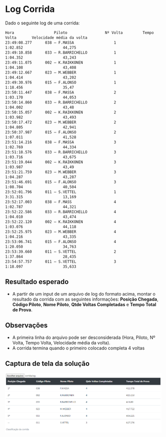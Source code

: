 # Log Corrida

Dado o seguinte log de uma corrida:

```text
Hora                  Piloto                 Nº Volta         Tempo Volta       Velocidade média da volta
23:49:08.277      038 – F.MASSA                  1             1:02.852                  44,275
23:49:10.858      033 – R.BARRICHELLO            1             1:04.352                  43,243
23:49:11.075      002 – K.RAIKKONEN              1             1:04.108                  43,408
23:49:12.667      023 – M.WEBBER                 1             1:04.414                  43,202
23:49:30.976      015 – F.ALONSO                 1             1:18.456                  35,47
23:50:11.447      038 – F.MASSA                  2             1:03.170                  44,053
23:50:14.860      033 – R.BARRICHELLO            2             1:04.002                  43,48
23:50:15.057      002 – K.RAIKKONEN              2             1:03.982                  43,493
23:50:17.472      023 – M.WEBBER                 2             1:04.805                  42,941
23:50:37.987      015 – F.ALONSO                 2             1:07.011                  41,528
23:51:14.216      038 – F.MASSA                  3             1:02.769                  44,334
23:51:18.576      033 – R.BARRICHELLO            3             1:03.716                  43,675
23:51:19.044      002 – K.RAIKKONEN              3             1:03.987                  43,49
23:51:21.759      023 – M.WEBBER                 3             1:04.287                  43,287
23:51:46.691      015 – F.ALONSO                 3             1:08.704                  40,504
23:52:01.796      011 – S.VETTEL                 1             3:31.315                  13,169
23:52:17.003      038 – F.MASS                   4             1:02.787                  44,321
23:52:22.586      033 – R.BARRICHELLO            4             1:04.010                  43,474
23:52:22.120      002 – K.RAIKKONEN              4             1:03.076                  44,118
23:52:25.975      023 – M.WEBBER                 4             1:04.216                  43,335
23:53:06.741      015 – F.ALONSO                 4             1:20.050                  34,763
23:53:39.660      011 – S.VETTEL                 2             1:37.864                  28,435
23:54:57.757      011 – S.VETTEL                 3             1:18.097                  35,633

```

Resultado esperado
------------------
* A partir de um input de um arquivo de log do formato acima, montar o resultado da corrida com as seguintes informações: **Posição Chegada**, **Código Piloto**, **Nome Piloto**, **Qtde Voltas Completadas** e **Tempo Total de Prova**.

Observações
------------
* A primeira linha do arquivo pode ser desconsiderada (Hora, Piloto, Nº Volta, Tempo Volta, Velocidade média da volta).
* A corrida termina quando o primeiro colocado completa 4 voltas

Captura de tela da solução
--------------------------
![Classificação da corrida](https://github.com/adevecchi/LogCorrida/blob/master/screenshot.png)
